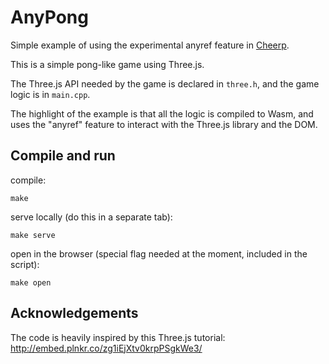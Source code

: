 # AnyPong

Simple example of using the experimental anyref feature in [Cheerp](https://github.com/leaningtech/cheerp-meta).

This is a simple pong-like game using Three.js.

The Three.js API needed by the game is declared in `three.h`, and the game logic
is in `main.cpp`.

The highlight of the example is that all the logic is compiled to Wasm, and uses
the "anyref" feature to interact with the Three.js library and the DOM.

## Compile and run

compile:
```
make
```

serve locally (do this in a separate tab):
```
make serve
```

open in the browser (special flag needed at the moment, included in the script):
```
make open
```

##  Acknowledgements

The code is heavily inspired by this Three.js tutorial: http://embed.plnkr.co/zg1iEjXtv0krpPSgkWe3/
